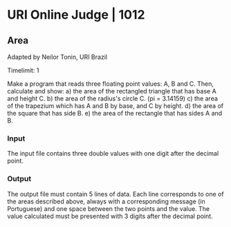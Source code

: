 <h1>URI Online Judge | 1012</h1>

<h2>Area</h2>

Adapted by Neilor Tonin, URI  Brazil

Timelimit: 1

Make a program that reads three floating point values: A, B and C. Then, calculate and show:
a) the area of the rectangled triangle that has base A and height C.
b) the area of the radius's circle C. (pi = 3.14159) 
c) the area of the trapezium which has A and B by base, and C by height.
d) the area of the square that has side B.
e) the area of the rectangle that has sides A and B.

<h3>Input</h3>

The input file contains three double values with one digit after the decimal point.

<h3>Output</h3>

The output file must contain 5 lines of data. Each line corresponds to one of the areas described above, always with a corresponding message (in Portuguese) and one space between the two points and the value. The value calculated must be presented with 3 digits after the decimal point.
